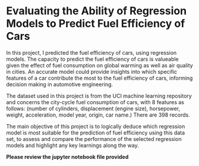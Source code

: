 # Evaluating the Ability of Regression Models to Predict Fuel Efficiency of Cars

In this project, I predicted the fuel efficiency of cars, using regression models. The capacity to predict the fuel efficiency of cars is valueable given the effect of fuel consumption on global warming as well as air quality in cities. An accurate model could provide insights into which specific features of a car contribute the most to the fuel efficiency of cars, informing decision making in automotive engineering.

The dataset used in this project is from the UCI machine learning repository and concerns the city-cycle fuel consumption of cars, with 8 features as follows: (number of cylinders, displacement (engine size), horsepower, weight, acceleration, model year, origin, car name.) There are 398 records.

The main objective of this project is to logically deduce which regression model is most suitable for the prediction of fuel efficiency using this data set, to assess and compare the performance of the selected regression models and highlight any key learnings along the way.

**Please review the jupyter notebook file provided**
